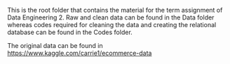 This is the root folder that  contains the material for the 
term assignment of Data Engineering 2.
Raw and clean data can be found in the Data folder whereas
codes required for cleaning the data and creating the relational database
can be found in the Codes folder.

The original data can be found in
https://www.kaggle.com/carrie1/ecommerce-data

